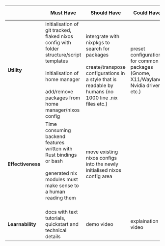 |                   | Must Have | Should Have | Could Have | Won't have |
| --------          | -------   | -------     | -------    | -------    |
| **Utility**       | initialisation of git tracked, flaked nixos config with folder structure/script templates<br><br>initialisation of home manager<br><br>add/remove packages from home manager/nixos config | intergrate with nixpkgs to search for packages<br><br>create/transpose configurations in a style that is readable by humans (no 1000 line .nix files etc.)  | preset configurations for common packages (Gnome, X11/Wayland, Nvidia drivers, etc.) | anything not listed prior
| **Effectiveness** | Time consuming backend features written with Rust bindings or bash <br><br> generated nix modules must make sense to a human reading them <br><br>  | move existing nixos configs into the newly initialised nixos config area | | anything not listed prior
| **Learnability**  | docs with text tutorials, quickstart and technical details | demo video | explaination video | anything not listed prior
